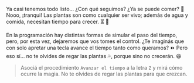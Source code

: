<gs-attire attire-url="https://raw.githubusercontent.com/MumukiProject/mumuki-guia-gobstones-eventos-kids/master/assets/attires/config_1552685468604.json"></gs-attire>

<gs-toolbox toolbox-url="https://raw.githubusercontent.com/MumukiProject/mumuki-guia-gobstones-eventos-kids/master/assets/toolbox_1552945151840.xml"></gs-toolbox>

Ya casi tenemos todo listo… ¿Con qué seguimos? ¿Ya se puede comer? :grimacing: Nooo, ¡tranqui! Las plantas son como cualquier ser vivo; además de agua y comida, necesitan tiempo para crecer. :hourglass_flowing_sand: :seedling:

En la programación hay distintas formas de simular el paso del tiempo, pero, por esta vez, dejaremos que vos tomes el control. ¿Te imaginás que con solo apretar una tecla avance el tiempo tanto como queramos? :fast_forward: Pero eso sí… no te olvides de regar las plantas :sweat_drops:, porque sino no crecerán. :satisfied:

> Asociá el procedimiento `Avanzar el tiempo` a la letra `Z` y mirá cómo ocurre la magia. No te olvides de regar las plantas para que crezcan. 